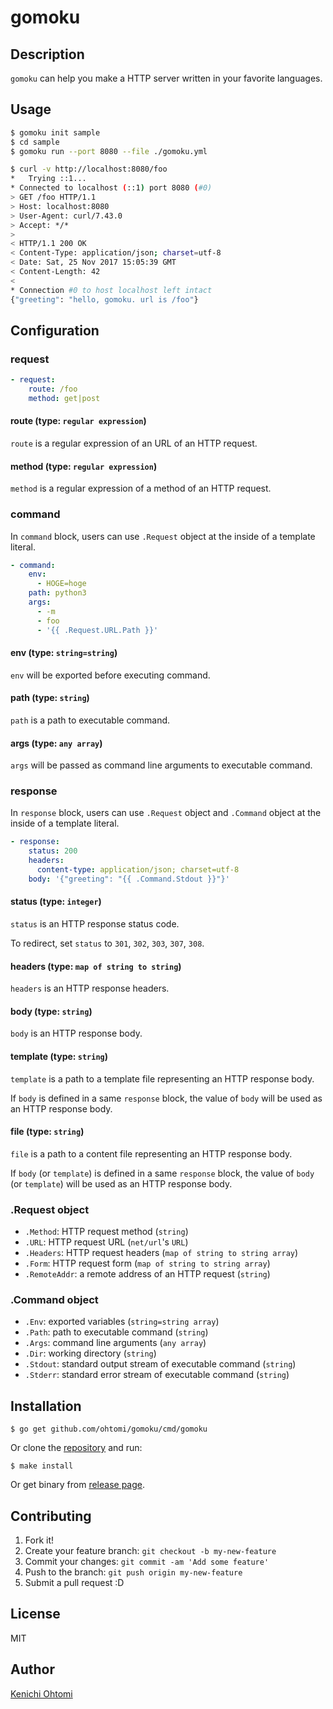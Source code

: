 # gomoku

## Description

`gomoku` can help you make a HTTP server written in your favorite languages.

## Usage

```bash
$ gomoku init sample
$ cd sample
$ gomoku run --port 8080 --file ./gomoku.yml

$ curl -v http://localhost:8080/foo
*   Trying ::1...
* Connected to localhost (::1) port 8080 (#0)
> GET /foo HTTP/1.1
> Host: localhost:8080
> User-Agent: curl/7.43.0
> Accept: */*
>
< HTTP/1.1 200 OK
< Content-Type: application/json; charset=utf-8
< Date: Sat, 25 Nov 2017 15:05:39 GMT
< Content-Length: 42
<
* Connection #0 to host localhost left intact
{"greeting": "hello, gomoku. url is /foo"}
```

## Configuration

### request

```yaml
- request:
    route: /foo
    method: get|post
```

#### route (type: `regular expression`)
`route` is a regular expression of an URL of an HTTP request.

#### method (type: `regular expression`)
`method` is a regular expression of a method of an HTTP request.

### command
In `command` block, users can use `.Request` object at the inside of a template literal.

```yaml
- command:
    env:
      - HOGE=hoge
    path: python3
    args:
      - -m
      - foo
      - '{{ .Request.URL.Path }}'
```

#### env (type: `string=string`)
`env` will be exported before executing command.

#### path (type: `string`)
`path` is a path to executable command.

#### args (type: `any array`)
`args` will be passed as command line arguments to executable command.

### response
In `response` block, users can use `.Request` object and `.Command` object at the inside of a template literal.

```yaml
- response:
    status: 200
    headers:
      content-type: application/json; charset=utf-8 
    body: '{"greeting": "{{ .Command.Stdout }}"}'
```

#### status (type: `integer`)
`status` is an HTTP response status code.

To redirect, set `status` to `301`, `302`, `303`, `307`, `308`.

#### headers (type: `map of string to string`)
`headers` is an HTTP response headers.

#### body (type: `string`)
`body` is an HTTP response body.

#### template (type: `string`)
`template` is a path to a template file representing an HTTP response body.

If `body` is defined in a same `response` block, the value of `body` will be used as an HTTP response body.

#### file (type: `string`)
`file` is a path to a content file representing an HTTP response body.

If `body` (or `template`) is defined in a same `response` block, the value of `body` (or `template`) will be used as an HTTP response body.

### .Request object
- `.Method`: HTTP request method (`string`)
- `.URL`: HTTP request URL (`net/url`'s `URL`)
- `.Headers`: HTTP request headers (`map of string to string array`)
- `.Form`: HTTP request form (`map of string to string array`)
- `.RemoteAddr`: a remote address of an HTTP request (`string`)

### .Command object
- `.Env`: exported variables (`string=string array`)
- `.Path`: path to executable command (`string`)
- `.Args`: command line arguments (`any array`)
- `.Dir`: working directory (`string`)
- `.Stdout`: standard output stream of executable command (`string`)
- `.Stderr`: standard error stream of executable command (`string`)

## Installation

```console
$ go get github.com/ohtomi/gomoku/cmd/gomoku
```

Or clone the [repository](https://github.com/ohtomi/gomoku) and run:
```console
$ make install
```

Or get binary from [release page](../../releases/latest).


## Contributing

1. Fork it!
1. Create your feature branch: `git checkout -b my-new-feature`
1. Commit your changes: `git commit -am 'Add some feature'`
1. Push to the branch: `git push origin my-new-feature`
1. Submit a pull request :D

## License

MIT

## Author

[Kenichi Ohtomi](https://github.com/ohtomi)
